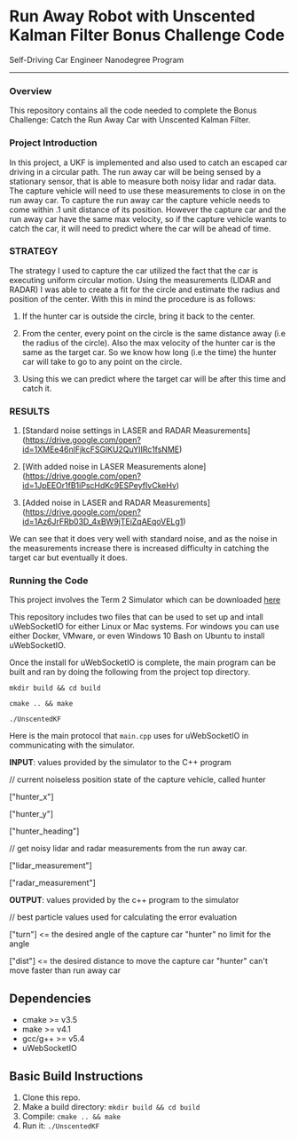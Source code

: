 # Run Away Robot with Unscented Kalman Filter Bonus Challenge Code
Self-Driving Car Engineer Nanodegree Program

---

### Overview

This repository contains all the code needed to complete the Bonus Challenge: Catch the Run Away Car with Unscented Kalman Filter.

### Project Introduction

In this project, a UKF is implemented and also used to catch an escaped car driving in a circular path. 
The run away car will be being sensed by a stationary sensor, that is able to measure both noisy lidar and radar data. The capture vehicle will need to use these measurements to close in on the run away car. To capture the run away car the capture vehicle needs to come within .1 unit distance of its position. However the capture car and the run away car have the same max velocity, so if the capture vehicle wants to catch the car, it will need to predict where the car will be ahead of time.

### STRATEGY

The strategy I used to capture the car utilized the fact that the car is executing uniform circular motion. Using the measurements (LIDAR and RADAR) I was able to create a fit for the circle and estimate the radius and position of the center.
With this in mind the procedure is as follows:

1. If the hunter car is outside the circle, bring it back to the center.

2. From the center, every point on the circle is the same distance away (i.e the radius of the circle). Also the max velocity of the hunter car is the same as the target car. So we know how long (i.e the time) the hunter car will take to go to any point on the circle.

3. Using this we can predict where the target car will be after this time and catch it.

### RESULTS

1. [Standard noise settings in LASER and RADAR Measurements] (https://drive.google.com/open?id=1XMEe46nlFjkcFSGlKU2QuYIIRc1fsNME)

2. [With added noise in LASER Measurements alone] (https://drive.google.com/open?id=1JpEEOr1fB1iPscHdKc9ESPeyfIvCkeHv)

3. [Added noise in LASER and RADAR Measurements] (https://drive.google.com/open?id=1Az6JrFRb03D_4xBW9jTEiZqAEqoVELg1)

We can see that it does very well with standard noise, and as the noise in the measurements increase there is increased difficulty in catching the target car but eventually it does.

### Running the Code

This project involves the Term 2 Simulator which can be downloaded [here](https://github.com/udacity/self-driving-car-sim/releases)

This repository includes two files that can be used to set up and intall uWebSocketIO for either Linux or Mac systems. For windows you can use either Docker, VMware, or even Windows 10 Bash on Ubuntu to install uWebSocketIO.

Once the install for uWebSocketIO is complete, the main program can be built and ran by doing the following from the project top directory.

`mkdir build && cd build`

`cmake .. && make` 

`./UnscentedKF`


Here is the main protocol that `main.cpp` uses for uWebSocketIO in communicating with the simulator.

**INPUT**: values provided by the simulator to the C++ program



// current noiseless position state of the capture vehicle, called hunter

["hunter_x"]

["hunter_y"]

["hunter_heading"]

// get noisy lidar and radar measurements from the run away car.

["lidar_measurement"]

["radar_measurement"]


**OUTPUT**: values provided by the c++ program to the simulator

// best particle values used for calculating the error evaluation

["turn"] <= the desired angle of the capture car "hunter" no limit for the angle

["dist"] <= the desired distance to move the capture car "hunter" can't move faster than run away car



## Dependencies

* cmake >= v3.5
* make >= v4.1
* gcc/g++ >= v5.4
* uWebSocketIO



## Basic Build Instructions

1. Clone this repo.
2. Make a build directory: `mkdir build && cd build`
3. Compile: `cmake .. && make`
4. Run it: `./UnscentedKF` 



